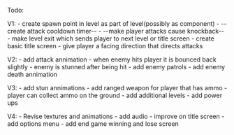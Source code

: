 Todo:

  V1:
    - create spawn point in level as part of level(possibly as component)
    - --create attack cooldown timer--
    - --make player attacks cause knockback--
    - make level exit which sends player to next level or title screen
    - create basic title screen
    - give player a facing direction that directs attacks

  V2:
    - add attack annimation
    - when enemy hits player it is bounced back slightly
    - enemy is stunned after being hit
    - add enemy patrols
    - add enemy death annimation

  V3:
    - add stun annimations
    - add ranged weapon for player that has ammo
    - player can collect ammo on the ground
    - add additional levels
    - add power ups

  V4:
    - Revise textures and animations
    - add audio
    - improve on title screen
    - add options menu
    - add end game winning and lose screen